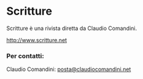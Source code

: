 # Scritture

Scritture &egrave;  una rivista diretta da Claudio Comandini.

http://www.scritture.net


### Per contatti:

Claudio Comandini:  posta@claudiocomandini.net



